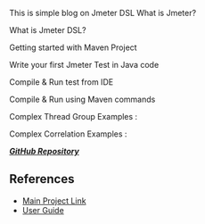 This is simple blog on Jmeter DSL
What is Jmeter? 

What is Jmeter DSL?

Getting started with Maven Project

Write your first Jmeter Test in Java code

Compile & Run test from IDE

Compile & Run using Maven commands 

Complex Thread Group Examples :

Complex Correlation Examples : 

 [***GitHub Repository***](https://github.com/sarkershantonu/jmeter-novice-to-advance/tree/master/jmeter-dsl-example)
 
## References
- [Main Project Link](https://abstracta.github.io/jmeter-java-dsl/)
- [User Guide](https://abstracta.github.io/jmeter-java-dsl/guide/)